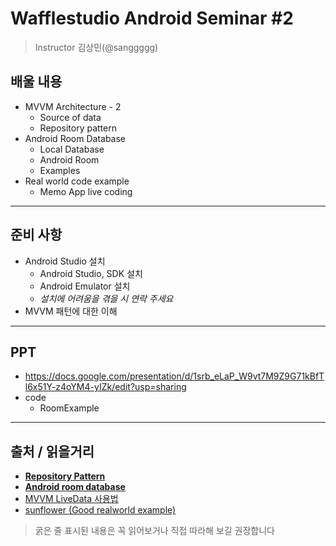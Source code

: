 # Wafflestudio Android Seminar #2

> Instructor 김상민(@sanggggg)

## 배울 내용
- MVVM Architecture - 2
  - Source of data
  - Repository pattern
- Android Room Database
  - Local Database
  - Android Room
  - Examples
- Real world code example
  - Memo App live coding

---

## 준비 사항
- Android Studio 설치
  - Android Studio, SDK 설치
  - Android Emulator 설치
  - *설치에 어려움을 겪을 시 연락 주세요*
- MVVM 패턴에 대한 이해

---

## PPT
- https://docs.google.com/presentation/d/1srb_eLaP_W9vt7M9Z9G71kBfTl6x51Y-z4oYM4-yIZk/edit?usp=sharing
- code
  - RoomExample

---

## 출처 / 읽을거리
- **[Repository Pattern](https://0391kjy.tistory.com/39)**
- **[Android room database](https://developer.android.com/training/data-storage/room?hl=ko)**
- [MVVM LiveData 사용법](https://medium.com/@gus0000123/android-jetpack-livedata-%EC%82%AC%EC%9A%A9%EB%B2%95-2-%EC%82%AC%EC%9A%A9%ED%8E%B8-890de112b4f4)
- [sunflower (Good realworld example)](https://github.com/android/sunflower)

> 굵은 줄 표시된 내용은 꼭 읽어보거나 직접 따라해 보길 권장합니다
